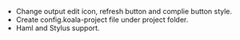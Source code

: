 * Change output edit icon, refresh button and complie button style.
* Create config.koala-project file under project folder.
* Haml and Stylus support.